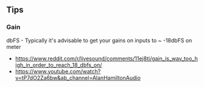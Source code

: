 ## Tips

### Gain
dbFS - Typically it's advisable to get your gains on inputs to ~ -18dbFS on meter
 - https://www.reddit.com/r/livesound/comments/11ej8ti/gain_is_way_too_high_in_order_to_reach_18_dbfs_on/
 - https://www.youtube.com/watch?v=tP7dO2Za6bw&ab_channel=AlanHamiltonAudio
